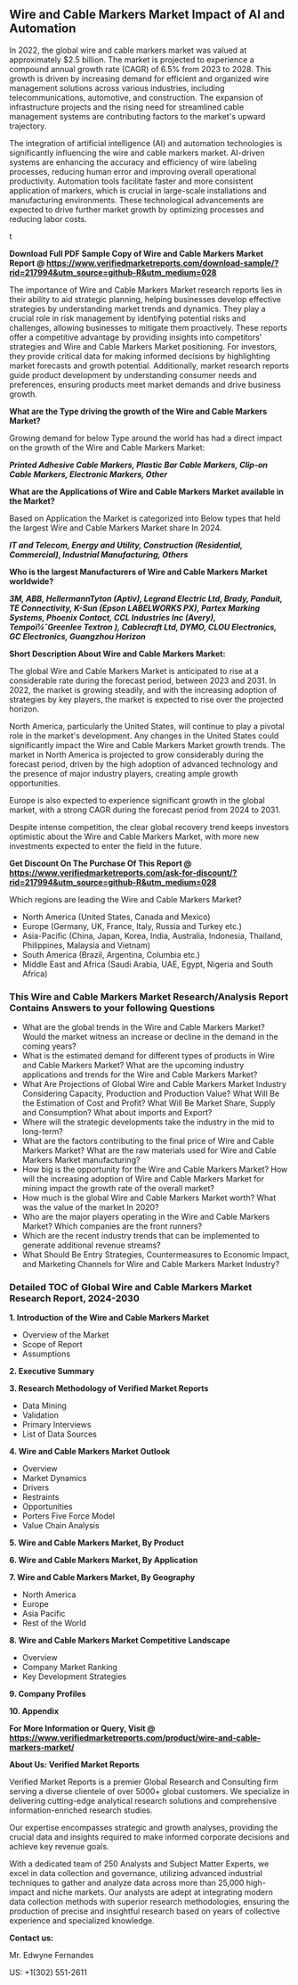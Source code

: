 <h2>Wire and Cable Markers Market Impact of AI and Automation</h2><p>In 2022, the global wire and cable markers market was valued at approximately $2.5 billion. The market is projected to experience a compound annual growth rate (CAGR) of 6.5% from 2023 to 2028. This growth is driven by increasing demand for efficient and organized wire management solutions across various industries, including telecommunications, automotive, and construction. The expansion of infrastructure projects and the rising need for streamlined cable management systems are contributing factors to the market's upward trajectory.</p><p>The integration of artificial intelligence (AI) and automation technologies is significantly influencing the wire and cable markers market. AI-driven systems are enhancing the accuracy and efficiency of wire labeling processes, reducing human error and improving overall operational productivity. Automation tools facilitate faster and more consistent application of markers, which is crucial in large-scale installations and manufacturing environments. These technological advancements are expected to drive further market growth by optimizing processes and reducing labor costs.</p>t</p><p id="" class=""><strong>Download Full PDF Sample Copy of Wire and Cable Markers Market Report @ <a href="https://www.verifiedmarketreports.com/download-sample/?rid=217994&utm_source=github-R&utm_medium=028" target="_blank">https://www.verifiedmarketreports.com/download-sample/?rid=217994&utm_source=github-R&utm_medium=028</a></strong></p><p>The importance of&nbsp;Wire and Cable Markers Market research reports lies in their ability to aid strategic planning, helping businesses develop effective strategies by understanding market trends and dynamics. They play a crucial role in risk management by identifying potential risks and challenges, allowing businesses to mitigate them proactively. These reports offer a competitive advantage by providing insights into competitors' strategies and Wire and Cable Markers Market positioning. For investors, they provide critical data for making informed decisions by highlighting market forecasts and growth potential. Additionally, market research reports guide product development by understanding consumer needs and preferences, ensuring products meet market demands and drive business growth.</p><p><strong>What are the&nbsp;Type driving the growth of the Wire and Cable Markers Market?</strong></p><p id="" class="">Growing demand for below Type around the world has had a direct impact on the growth of the Wire and Cable Markers Market:</p><em><strong>Printed Adhesive Cable Markers, Plastic Bar Cable Markers, Clip-on Cable Markers, Electronic Markers, Other</strong></em></p><strong>What are the&nbsp;Applications&nbsp;of Wire and Cable Markers Market available in the Market?</strong></p><p id="" class="">Based on Application the Market is categorized into Below types that held the largest Wire and Cable Markers Market share In 2024.</p><em><strong>IT and Telecom, Energy and Utility, Construction (Residential, Commercial), Industrial Manufacturing, Others</strong></em></p><strong>Who is the largest Manufacturers of Wire and Cable Markers Market worldwide?</strong></p><p><em><strong>3M, ABB, HellermannTyton (Aptiv), Legrand Electric Ltd, Brady, Panduit, TE Connectivity, K-Sun (Epson LABELWORKS PX), Partex Marking Systems, Phoenix Contact, CCL Industries Inc (Avery), Tempoï¼ˆGreenlee Textron ), Cablecraft Ltd, DYMO, CLOU Electronics, GC Electronics, Guangzhou Horizon</strong></em></p><p id="" class=""><strong>Short Description About Wire and Cable Markers Market:</strong></p><p>The global Wire and Cable Markers Market is anticipated to rise at a considerable rate during the forecast period, between 2023 and 2031. In 2022, the market is growing steadily, and with the increasing adoption of strategies by key players, the market is expected to rise over the projected horizon.</p><p>North America, particularly the United States, will continue to play a pivotal role in the market's development. Any changes in the United States could significantly impact the Wire and Cable Markers Market growth trends. The market in North America is projected to grow considerably during the forecast period, driven by the high adoption of advanced technology and the presence of major industry players, creating ample growth opportunities.</p><p>Europe is also expected to experience significant growth in the global market, with a strong CAGR during the forecast period from 2024 to 2031.</p><p>Despite intense competition, the clear global recovery trend keeps investors optimistic about the Wire and Cable Markers Market, with more new investments expected to enter the field in the future.</p><p id="" class=""><strong>Get Discount On The Purchase Of This Report @ <a href="https://www.verifiedmarketreports.com/ask-for-discount/?rid=217994&utm_source=github-R&utm_medium=028" target="_blank">https://www.verifiedmarketreports.com/ask-for-discount/?rid=217994&utm_source=github-R&utm_medium=028</a></strong></p>Which regions are leading the Wire and Cable Markers Market?</p><ul><li>North America (United States, Canada and Mexico)</li><li>Europe (Germany, UK, France, Italy, Russia and Turkey etc.)</li><li>Asia-Pacific (China, Japan, Korea, India, Australia, Indonesia, Thailand, Philippines, Malaysia and Vietnam)</li><li>South America (Brazil, Argentina, Columbia etc.)</li><li>Middle East and Africa (Saudi Arabia, UAE, Egypt, Nigeria and South Africa)</li></ul><h3 id="" class="">This Wire and Cable Markers Market Research/Analysis Report Contains Answers to your following Questions</h3><ul><li>What are the global trends in the Wire and Cable Markers Market? Would the market witness an increase or decline in the demand in the coming years?</li><li>What is the estimated demand for different types of products in Wire and Cable Markers Market? What are the upcoming industry applications and trends for the Wire and Cable Markers Market?</li><li>What Are Projections of Global Wire and Cable Markers Market Industry Considering Capacity, Production and Production Value? What Will Be the Estimation of Cost and Profit? What Will Be Market Share, Supply and Consumption? What about imports and Export?</li><li>Where will the strategic developments take the industry in the mid to long-term?</li><li>What are the factors contributing to the final price of Wire and Cable Markers Market? What are the raw materials used for Wire and Cable Markers Market manufacturing?</li><li>How big is the opportunity for the Wire and Cable Markers Market? How will the increasing adoption of Wire and Cable Markers Market for mining impact the growth rate of the overall market?</li><li>How much is the global Wire and Cable Markers Market worth? What was the value of the market In 2020?</li><li>Who are the major players operating in the Wire and Cable Markers Market? Which companies are the front runners?</li><li>Which are the recent industry trends that can be implemented to generate additional revenue streams?</li><li>What Should Be Entry Strategies, Countermeasures to Economic Impact, and Marketing Channels for Wire and Cable Markers Market Industry?</li></ul><h3 id="" class="">Detailed TOC of Global Wire and Cable Markers Market Research Report, 2024-2030</h3><p id="" class=""><strong>1. Introduction of the Wire and Cable Markers Market</strong></p><ul><li>Overview of the Market</li><li>Scope of Report</li><li>Assumptions</li></ul><p id="" class=""><strong>2. Executive Summary</strong></p><p id="" class=""><strong>3. Research Methodology of Verified Market Reports</strong></p><ul><li>Data Mining</li><li>Validation</li><li>Primary Interviews</li><li>List of Data Sources</li></ul><p id="" class=""><strong>4. Wire and Cable Markers Market Outlook</strong></p><ul><li>Overview</li><li>Market Dynamics</li><li>Drivers</li><li>Restraints</li><li>Opportunities</li><li>Porters Five Force Model</li><li>Value Chain Analysis</li></ul><p id="" class=""><strong>5. Wire and Cable Markers Market, By Product</strong></p><p id="" class=""><strong>6. Wire and Cable Markers Market, By Application</strong></p><p id="" class=""><strong>7. Wire and Cable Markers Market, By Geography</strong></p><ul><li>North America</li><li>Europe</li><li>Asia Pacific</li><li>Rest of the World</li></ul><p id="" class=""><strong>8. Wire and Cable Markers Market Competitive Landscape</strong></p><ul><li>Overview</li><li>Company Market Ranking</li><li>Key Development Strategies</li></ul><p id="" class=""><strong>9. Company Profiles</strong></p><p id="" class=""><strong>10. Appendix</strong></p><p id="" class=""><strong>For More Information or Query, Visit @ <a href="https://www.verifiedmarketreports.com/product/wire-and-cable-markers-market/" target="_blank">https://www.verifiedmarketreports.com/product/wire-and-cable-markers-market/</a></strong></p><p id="" class=""><strong>About Us: Verified Market Reports</strong></p><p id="" class="">Verified Market Reports is a premier Global Research and Consulting firm serving a diverse clientele of over 5000+ global customers. We specialize in delivering cutting-edge analytical research solutions and comprehensive information-enriched research studies.</p><p id="" class="">Our expertise encompasses strategic and growth analyses, providing the crucial data and insights required to make informed corporate decisions and achieve key revenue goals.</p><p id="" class="">With a dedicated team of 250 Analysts and Subject Matter Experts, we excel in data collection and governance, utilizing advanced industrial techniques to gather and analyze data across more than 25,000 high-impact and niche markets. Our analysts are adept at integrating modern data collection methods with superior research methodologies, ensuring the production of precise and insightful research based on years of collective experience and specialized knowledge.</p><p id="" class=""><strong>Contact us:</strong></p><p id="" class="">Mr. Edwyne Fernandes</p><p id="" class="">US: +1(302) 551-2611</p>